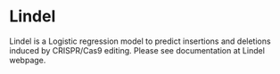 # Lindel
Lindel is a Logistic regression model to predict insertions and deletions induced by CRISPR/Cas9 editing. Please see  documentation at Lindel webpage.

